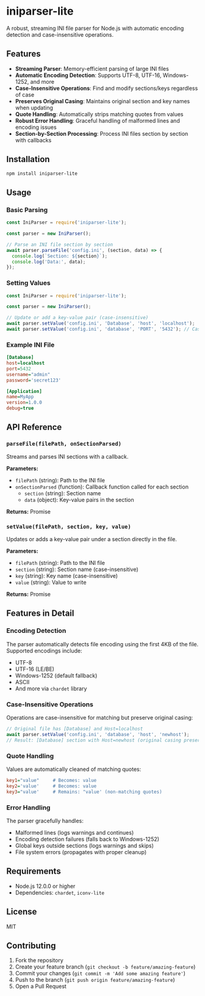 # iniparser-lite

A robust, streaming INI file parser for Node.js with automatic encoding detection and case-insensitive operations.

## Features

- **Streaming Parser**: Memory-efficient parsing of large INI files
- **Automatic Encoding Detection**: Supports UTF-8, UTF-16, Windows-1252, and more
- **Case-Insensitive Operations**: Find and modify sections/keys regardless of case
- **Preserves Original Casing**: Maintains original section and key names when updating
- **Quote Handling**: Automatically strips matching quotes from values
- **Robust Error Handling**: Graceful handling of malformed lines and encoding issues
- **Section-by-Section Processing**: Process INI files section by section with callbacks

## Installation

```bash
npm install iniparser-lite
```

## Usage

### Basic Parsing

```javascript
const IniParser = require('iniparser-lite');

const parser = new IniParser();

// Parse an INI file section by section
await parser.parseFile('config.ini', (section, data) => {
  console.log(`Section: ${section}`);
  console.log('Data:', data);
});
```

### Setting Values

```javascript
const IniParser = require('iniparser-lite');

const parser = new IniParser();

// Update or add a key-value pair (case-insensitive)
await parser.setValue('config.ini', 'Database', 'host', 'localhost');
await parser.setValue('config.ini', 'database', 'PORT', '5432'); // Case doesn't matter
```

### Example INI File

```ini
[Database]
host=localhost
port=5432
username="admin"
password='secret123'

[Application]
name=MyApp
version=1.0.0
debug=true
```

## API Reference

### `parseFile(filePath, onSectionParsed)`

Streams and parses INI sections with a callback.

**Parameters:**
- `filePath` (string): Path to the INI file
- `onSectionParsed` (function): Callback function called for each section
  - `section` (string): Section name
  - `data` (object): Key-value pairs in the section

**Returns:** Promise

### `setValue(filePath, section, key, value)`

Updates or adds a key-value pair under a section directly in the file.

**Parameters:**
- `filePath` (string): Path to the INI file
- `section` (string): Section name (case-insensitive)
- `key` (string): Key name (case-insensitive)
- `value` (string): Value to write

**Returns:** Promise

## Features in Detail

### Encoding Detection

The parser automatically detects file encoding using the first 4KB of the file. Supported encodings include:
- UTF-8
- UTF-16 (LE/BE)
- Windows-1252 (default fallback)
- ASCII
- And more via `chardet` library

### Case-Insensitive Operations

Operations are case-insensitive for matching but preserve original casing:

```javascript
// Original file has [Database] and Host=localhost
await parser.setValue('config.ini', 'database', 'host', 'newhost');
// Result: [Database] section with Host=newhost (original casing preserved)
```

### Quote Handling

Values are automatically cleaned of matching quotes:

```ini
key1="value"     # Becomes: value
key2='value'     # Becomes: value
key3="value'     # Remains: "value' (non-matching quotes)
```

### Error Handling

The parser gracefully handles:
- Malformed lines (logs warnings and continues)
- Encoding detection failures (falls back to Windows-1252)
- Global keys outside sections (logs warnings and skips)
- File system errors (propagates with proper cleanup)

## Requirements

- Node.js 12.0.0 or higher
- Dependencies: `chardet`, `iconv-lite`

## License

MIT

## Contributing

1. Fork the repository
2. Create your feature branch (`git checkout -b feature/amazing-feature`)
3. Commit your changes (`git commit -m 'Add some amazing feature'`)
4. Push to the branch (`git push origin feature/amazing-feature`)
5. Open a Pull Request